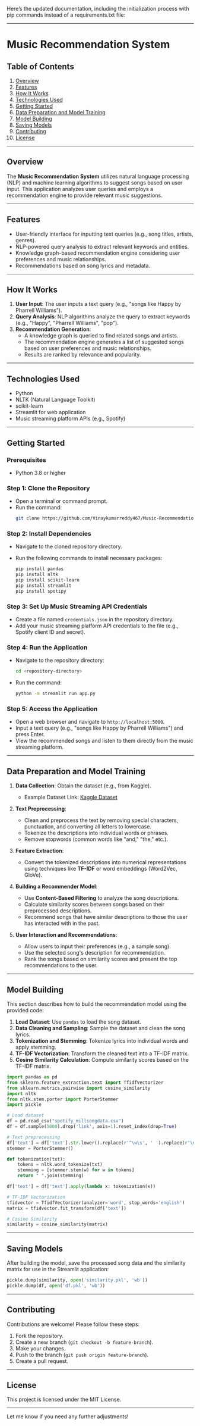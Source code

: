 Here’s the updated documentation, including the initialization process with pip commands instead of a requirements.txt file:

---

# Music Recommendation System

## Table of Contents
1. [Overview](#overview)
2. [Features](#features)
3. [How It Works](#how-it-works)
4. [Technologies Used](#technologies-used)
5. [Getting Started](#getting-started)
6. [Data Preparation and Model Training](#data-preparation-and-model-training)
7. [Model Building](#model-building)
8. [Saving Models](#saving-models)
9. [Contributing](#contributing)
10. [License](#license)

---

## Overview

The **Music Recommendation System** utilizes natural language processing (NLP) and machine learning algorithms to suggest songs based on user input. This application analyzes user queries and employs a recommendation engine to provide relevant music suggestions.

---

## Features

- User-friendly interface for inputting text queries (e.g., song titles, artists, genres).
- NLP-powered query analysis to extract relevant keywords and entities.
- Knowledge graph-based recommendation engine considering user preferences and music relationships.
- Recommendations based on song lyrics and metadata.

---

## How It Works

1. **User Input**: The user inputs a text query (e.g., "songs like Happy by Pharrell Williams").
2. **Query Analysis**: NLP algorithms analyze the query to extract keywords (e.g., "Happy", "Pharrell Williams", "pop").
3. **Recommendation Generation**:
   - A knowledge graph is queried to find related songs and artists.
   - The recommendation engine generates a list of suggested songs based on user preferences and music relationships.
   - Results are ranked by relevance and popularity.

---

## Technologies Used

- Python
- NLTK (Natural Language Toolkit)
- scikit-learn
- Streamlit for web application
- Music streaming platform APIs (e.g., Spotify)

---

## Getting Started

### Prerequisites

- Python 3.8 or higher

### Step 1: Clone the Repository

- Open a terminal or command prompt.
- Run the command:
  ```bash
  git clone https://github.com/Vinaykumarreddy467/Music-Recommendation-System.git
  ```

### Step 2: Install Dependencies

- Navigate to the cloned repository directory.
- Run the following commands to install necessary packages:

  ```bash
  pip install pandas
  pip install nltk
  pip install scikit-learn
  pip install streamlit
  pip install spotipy
  ```

### Step 3: Set Up Music Streaming API Credentials

- Create a file named `credentials.json` in the repository directory.
- Add your music streaming platform API credentials to the file (e.g., Spotify client ID and secret).

### Step 4: Run the Application

- Navigate to the repository directory:
  ```bash
  cd <repository-directory>
  ```
- Run the command:
  ```bash
  python -m streamlit run app.py
  ```

### Step 5: Access the Application

- Open a web browser and navigate to `http://localhost:5000`.
- Input a text query (e.g., "songs like Happy by Pharrell Williams") and press Enter.
- View the recommended songs and listen to them directly from the music streaming platform.

---

## Data Preparation and Model Training

1. **Data Collection**: Obtain the dataset (e.g., from Kaggle).
   - Example Dataset Link: [Kaggle Dataset](https://www.kaggle.com/datasets/notsh...)

2. **Text Preprocessing**:
   - Clean and preprocess the text by removing special characters, punctuation, and converting all letters to lowercase.
   - Tokenize the descriptions into individual words or phrases.
   - Remove stopwords (common words like "and," "the," etc.).

3. **Feature Extraction**:
   - Convert the tokenized descriptions into numerical representations using techniques like **TF-IDF** or word embeddings (Word2Vec, GloVe).

4. **Building a Recommender Model**:
   - Use **Content-Based Filtering** to analyze the song descriptions.
   - Calculate similarity scores between songs based on their preprocessed descriptions.
   - Recommend songs that have similar descriptions to those the user has interacted with in the past.

5. **User Interaction and Recommendations**:
   - Allow users to input their preferences (e.g., a sample song).
   - Use the selected song's description for recommendation.
   - Rank the songs based on similarity scores and present the top recommendations to the user.

---

## Model Building

This section describes how to build the recommendation model using the provided code:

1. **Load Dataset**: Use `pandas` to load the song dataset.
2. **Data Cleaning and Sampling**: Sample the dataset and clean the song lyrics.
3. **Tokenization and Stemming**: Tokenize lyrics into individual words and apply stemming.
4. **TF-IDF Vectorization**: Transform the cleaned text into a TF-IDF matrix.
5. **Cosine Similarity Calculation**: Compute similarity scores based on the TF-IDF matrix.

```python
import pandas as pd
from sklearn.feature_extraction.text import TfidfVectorizer
from sklearn.metrics.pairwise import cosine_similarity
import nltk
from nltk.stem.porter import PorterStemmer
import pickle

# Load dataset
df = pd.read_csv("spotify_millsongdata.csv")
df = df.sample(5000).drop('link', axis=1).reset_index(drop=True)

# Text preprocessing
df['text'] = df['text'].str.lower().replace(r'^\w\s', ' ').replace(r'\n', ' ', regex=True)
stemmer = PorterStemmer()

def tokenization(txt):
    tokens = nltk.word_tokenize(txt)
    stemming = [stemmer.stem(w) for w in tokens]
    return " ".join(stemming)

df['text'] = df['text'].apply(lambda x: tokenization(x))

# TF-IDF Vectorization
tfidvector = TfidfVectorizer(analyzer='word', stop_words='english')
matrix = tfidvector.fit_transform(df['text'])

# Cosine Similarity
similarity = cosine_similarity(matrix)
```

---

## Saving Models

After building the model, save the processed song data and the similarity matrix for use in the Streamlit application:

```python
pickle.dump(similarity, open('similarity.pkl', 'wb'))
pickle.dump(df, open('df.pkl', 'wb'))
```

---

## Contributing

Contributions are welcome! Please follow these steps:

1. Fork the repository.
2. Create a new branch (`git checkout -b feature-branch`).
3. Make your changes.
4. Push to the branch (`git push origin feature-branch`).
5. Create a pull request.

---

## License

This project is licensed under the MIT License.

---

Let me know if you need any further adjustments!
